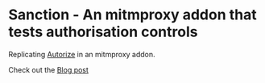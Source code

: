 # Sanction - An mitmproxy addon that tests authorisation controls
Replicating [Autorize](https://github.com/Quitten/Autorize) in an mitmproxy addon.

Check out the [Blog post](https://blog.aalsuwaidi.com/posts/sanction_mitmproxy/)